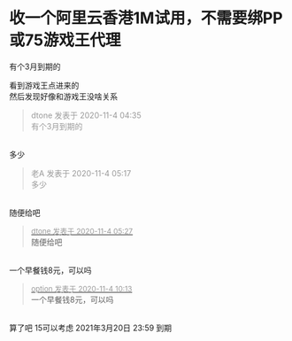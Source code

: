 # 收一个阿里云香港1M试用，不需要绑PP或75游戏王代理


有个3月到期的

看到游戏王点进来的<br />
然后发现好像和游戏王没啥关系

<div class="quote"><blockquote><font color="#999999">dtone 发表于 2020-11-4 04:35</font><br />
<font color="#999999">有个3月到期的</font></blockquote></div><br />
多少

<div class="quote"><blockquote><font color="#999999">老A 发表于 2020-11-4 05:17</font><br />
<font color="#999999">多少</font></blockquote></div><br />
随便给吧 <br />


<div class="quote"><blockquote><font size="2"><a href="https://www.hostloc.com/forum.php?mod=redirect&amp;goto=findpost&amp;pid=9399319&amp;ptid=762003" target="_blank"><font color="#999999">dtone 发表于 2020-11-4 05:27</font></a></font><br />
随便给吧</blockquote></div><br />
一个早餐钱8元，可以吗

<div class="quote"><blockquote><font size="2"><a href="https://www.hostloc.com/forum.php?mod=redirect&amp;goto=findpost&amp;pid=9399880&amp;ptid=762003" target="_blank"><font color="#999999">option 发表于 2020-11-4 10:13</font></a></font><br />
一个早餐钱8元，可以吗</blockquote></div><br />
算了吧 15可以考虑 2021年3月20日 23:59 到期
